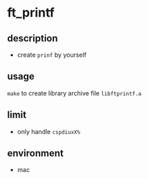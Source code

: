 # ft_printf
## description
* create `prinf` by yourself

## usage
`make` to create library archive file `libftprintf.a`

## limit
* only handle `cspdiuxX%`

## environment
* mac
